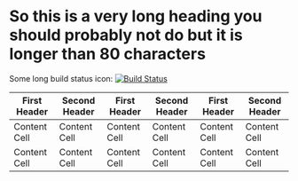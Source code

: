 # So this is a very long heading you should probably not do but it is longer than 80 characters

Some long build status icon:
[![Build Status](https://travis-ci.org/FreelyGive/decoupled_auth.png)](https://travis-ci.org/FreelyGive/decoupled_auth)

| First Header  | Second Header | First Header  | Second Header | First Header  | Second Header |
| ------------- | ------------- | ------------- | ------------- | ------------- | ------------- |
| Content Cell  | Content Cell  | Content Cell  | Content Cell  | Content Cell  | Content Cell  |
| Content Cell  | Content Cell  | Content Cell  | Content Cell  | Content Cell  | Content Cell  |
